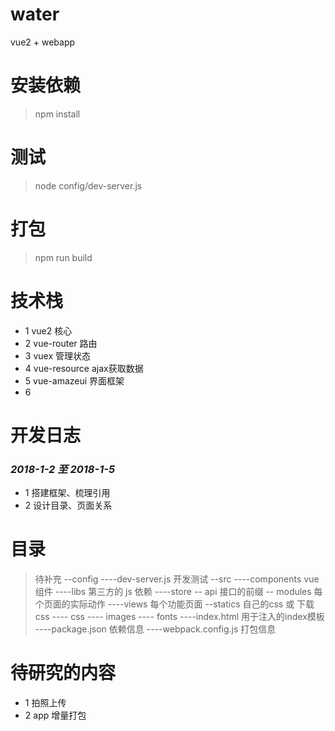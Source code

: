 # water

vue2 + webapp

# 安装依赖

 >npm install

# 测试

 >node config/dev-server.js

# 打包

 >npm run build

# 技术栈

  + 1 vue2  核心
  + 2 vue-router 路由
  + 3 vuex 管理状态
  + 4 vue-resource ajax获取数据
  + 5 vue-amazeui 界面框架
  + 6 

# 开发日志

### _2018-1-2 至 2018-1-5_ 

 + 1 搭建框架、梳理引用
 + 2 设计目录、页面关系


# 目录
 > 待补充
 --config
   ----dev-server.js 开发测试
 --src
   ----components vue 组件
   ----libs 第三方的 js 依赖
   ----store 
     -- api 接口的前缀
     -- modules 每个页面的实际动作
   ----views 每个功能页面
 --statics 自己的css 或 下载css
   ---- css 
   ---- images
   ---- fonts
 ----index.html 用于注入的index模板
 ----package.json 依赖信息
 ----webpack.config.js 打包信息

# 待研究的内容
  + 1 拍照上传
  + 2 app 增量打包

